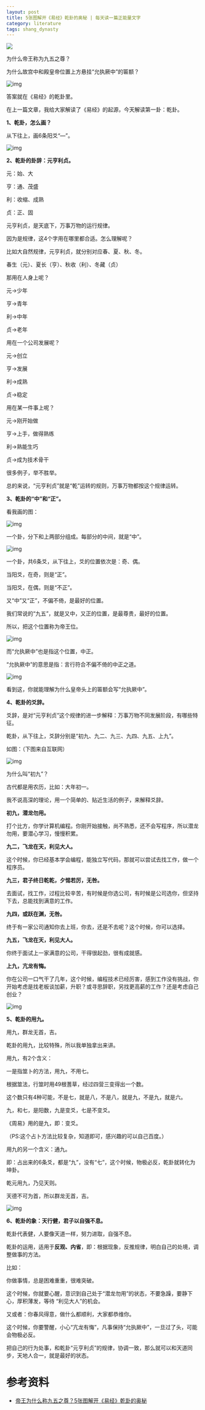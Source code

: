 ```yaml
---
layout: post
title: 5张图解开《易经》乾卦的奥秘 | 每天读一篇正能量文字
category: literature
tags: shang_dynasty
---
```

![](https://cdn.kelu.org/blog/tags/literature.jpg)

为什么帝王称为九五之尊？

为什么故宫中和殿皇帝位置上方悬挂“允执厥中”的匾额？

![img](https://cdn.kelu.org/blog/2018/08/v2-733df0c6515f86a015efc2985740b493_hd.jpg)

答案就在《易经》的乾卦里。

在上一篇文章，我给大家解读了《易经》的起源，今天解读第一卦：乾卦。

**1、乾卦，怎么画？**

从下往上，画6条阳爻“—”。

![img](https://cdn.kelu.org/blog/2018/08/v2-4e68254a6f0541de71526921eb9ebaea_hd.jpg)

**2、乾卦的卦辞：元亨利贞。**

元：始、大

亨：通、茂盛

利：收缩、成熟

贞：正、固

元亨利贞，是天底下，万事万物的运行规律。

因为是规律，这4个字用在哪里都合适。怎么理解呢？

比如大自然规律，元亨利贞，就分别对应春、夏、秋、冬。

春生（元）、夏长（亨）、秋收（利）、冬藏（贞）

那用在人身上呢？

元→少年

亨→青年

利→中年

贞→老年

用在一个公司发展呢？

元→创立

亨→发展

利→成熟

贞→稳定

用在某一件事上呢？

元→刚开始做

亨→上手，做得熟练

利→熟能生巧

贞→成为技术骨干

很多例子，举不胜举。

总的来说，“元亨利贞”就是“乾”运转的规则，万事万物都按这个规律运转。

**3、乾卦的“中”和“正”。**

看我画的图：

![img](https://cdn.kelu.org/blog/2018/08/v2-4cab8a59308a7359f803d348389ec788_hd.jpg)

一个卦，分下和上两部分组成。每部分的中间，就是“中”。

![img](https://cdn.kelu.org/blog/2018/08/v2-34af7c51a190b8554d88b62e58272e96_hd.jpg)

一个卦，共6条爻，从下往上，爻的位置依次是：奇、偶。

当阳爻，在奇，则是“正”。

当阳爻，在偶，则是“不正”。

又“中”又“正”，不偏不倚，是最好的位置。

我们常说的“九五”，就是又中，又正的位置，是最尊贵，最好的位置。

所以，把这个位置称为帝王位。

![img](https://cdn.kelu.org/blog/2018/08/v2-5e216ef57be5d4cd78d6f7234edbe66a_hd.jpg)

而“允执厥中”也是指这个位置，中正。

“允执厥中”的意思是指：言行符合不偏不倚的中正之道。

![img](https://cdn.kelu.org/blog/2018/08/v2-c7801b50a189412b8c29a147e56bdb47_hd.jpg)

看到这，你就能理解为什么皇帝头上的匾额会写“允执厥中”。

**4、乾卦的爻辞。**

爻辞，是对“元亨利贞”这个规律的进一步解释：万事万物不同发展阶段，有哪些特征。

乾卦，从下往上，爻辞分别是“初九、九二、九三、九四、九五、上九”。

如图：（下图来自互联网）

![img](https://cdn.kelu.org/blog/2018/08/v2-c801d461b38557229ef6d8019239bbea_hd.jpg)

为什么叫“初九”？

古代都是用农历，比如：大年初一。

我不说高深的理论，用一个简单的、贴近生活的例子，来解释爻辞。

**初九，潜龙勿用。**

打个比方，你学计算机编程。你刚开始接触，尚不熟悉，还不会写程序，所以潜龙勿用，要潜心学习，慢慢积累。

**九二，飞龙在天，利见大人。**

这个时候，你已经基本学会编程，能独立写代码，那就可以尝试去找工作，做一个程序员。

**九三，君子终日乾乾，夕惕若厉，无咎。**

去面试，找工作，过程比较辛苦，有时候是你选公司，有时候是公司选你，但坚持下去，总能找到满意的工作。

**九四，或跃在渊，无咎。**

终于有一家公司通知你去上班，你去，还是不去呢？这个时候，你可以选择。

**九五，飞龙在天，利见大人。**

你终于面试上一家满意的公司，干得很起劲，很有成就感。

**上九，亢龙有悔。**

你在公司一口气干了几年，这个时候，编程技术已经厉害，感到工作没有挑战，你开始考虑是找老板谈加薪，升职？或寻思辞职，另找更高薪的工作？还是考虑自己创业？

![img](https://cdn.kelu.org/blog/2018/08/v2-bb560265543ee4ef7f76f9670688e31e_hd.jpg)

**5、乾卦的用九。**

用九，群龙无首，吉。

乾卦的用九，比较特殊，所以我单独拿出来讲。

用九，有2个含义：

一是指筮卜的方法，用九，不用七。

根据筮法，行筮时用49根蓍草，经过四营三变得出一个数。

这个数只有4种可能，不是七，就是八，不是八，就是九，不是九，就是六。

九，和七，是阳数，九是变爻，七是不变爻。

《周易》用的是九，即：变爻。

（PS:这个占卜方法比较复杂，知道即可，感兴趣的可以自己百度。）

用九的另一个含义：通九。

即：占出来的6条爻，都是“九”，没有“七”，这个时候，物极必反，乾卦就转化为坤卦。

乾元用九，乃见天则。

天德不可为首，所以群龙无首，吉。

![img](https://cdn.kelu.org/blog/2018/08/v2-d365595d9559265d69afd3d81c262b75_hd.jpg)

**6、乾卦的象：天行健，君子以自强不息。**

乾卦代表健，人要像天道一样，努力进取，自强不息。

乾卦的运用，适用于**反观、内省**，即：根据现象，反推规律，明白自己的处境，调整做事的方法。

比如：

你做事情，总是困难重重，很难突破。

这个时候，你就要心醒，意识到自己处于“潜龙勿用”的状态，不要急躁，要静下心，厚积薄发，等待 “利见大人”的机会。

又或者：你春风得意，做什么都顺利，大家都恭维你。

这个时候，你要警醒，小心“亢龙有悔”，凡事保持“允执厥中”，一旦过了头，可能会物极必反。

把自己的行为处事，和乾卦“元亨利贞”的规律，协调一致，那么就可以和天道同步，天地人合一，就是最好的状态。



# 参考资料

* [帝王为什么称九五之尊？5张图解开《易经》乾卦的奥秘](https://zhuanlan.zhihu.com/p/37924258)